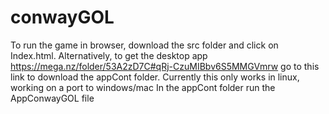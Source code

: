 # conwayGOL

To run the game in browser, download the src folder and click on Index.html.
Alternatively, to get the desktop app https://mega.nz/folder/53A2zD7C#qRj-CzuMIBbv6S5MMGVmrw go to this link to download the appCont folder.
Currently this only works in linux, working on a port to windows/mac
In the appCont folder run the AppConwayGOL file
